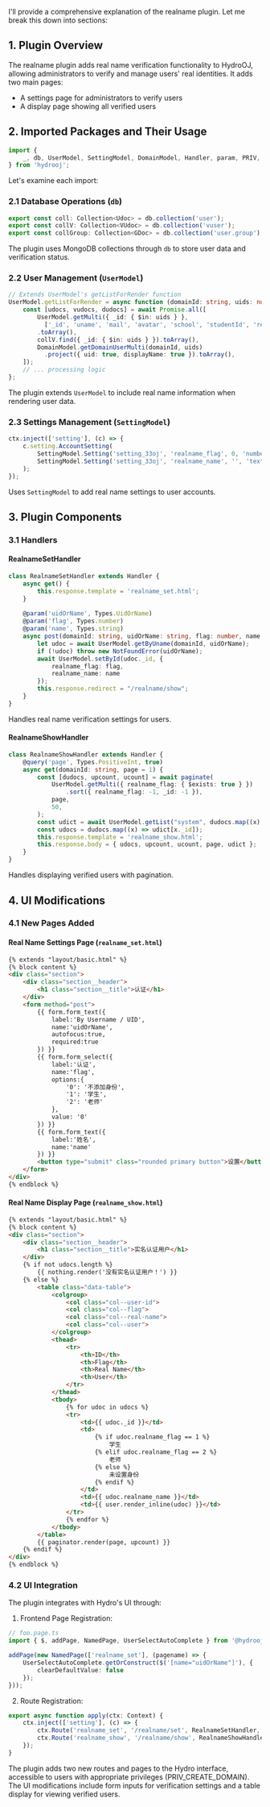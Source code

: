 I'll provide a comprehensive explanation of the realname plugin. Let me break this down into sections:

## 1. Plugin Overview

The realname plugin adds real name verification functionality to HydroOJ, allowing administrators to verify and manage users' real identities. It adds two main pages:
- A settings page for administrators to verify users
- A display page showing all verified users

## 2. Imported Packages and Their Usage

```typescript
import {
    _, db, UserModel, SettingModel, DomainModel, Handler, param, PRIV, Types, paginate, query
} from 'hydrooj';
```

Let's examine each import:

### 2.1 Database Operations (`db`)
```typescript
export const coll: Collection<Udoc> = db.collection('user');
export const collV: Collection<VUdoc> = db.collection('vuser');
export const collGroup: Collection<GDoc> = db.collection('user.group');
```
The plugin uses MongoDB collections through `db` to store user data and verification status.

### 2.2 User Management (`UserModel`)
```typescript
// Extends UserModel's getListForRender function
UserModel.getListForRender = async function (domainId: string, uids: number[]) {
    const [udocs, vudocs, dudocs] = await Promise.all([
        UserModel.getMulti({ _id: { $in: uids } }, 
          ['_id', 'uname', 'mail', 'avatar', 'school', 'studentId', 'realname_flag', 'realname_name'])
        .toArray(),
        collV.find({ _id: { $in: uids } }).toArray(),
        DomainModel.getDomainUserMulti(domainId, uids)
          .project({ uid: true, displayName: true }).toArray(),
    ]);
    // ... processing logic
};
```
The plugin extends `UserModel` to include real name information when rendering user data.

### 2.3 Settings Management (`SettingModel`)
```typescript
ctx.inject(['setting'], (c) => {
    c.setting.AccountSetting(
        SettingModel.Setting('setting_33oj', 'realname_flag', 0, 'number', 'realname_flag', null, 3),
        SettingModel.Setting('setting_33oj', 'realname_name', '', 'text', 'realname_name', null, 3)
    );
});
```
Uses `SettingModel` to add real name settings to user accounts.




## 3. Plugin Components

### 3.1 Handlers

#### RealnameSetHandler
```typescript
class RealnameSetHandler extends Handler {
    async get() {
        this.response.template = 'realname_set.html';
    }
    
    @param('uidOrName', Types.UidOrName)
    @param('flag', Types.number)
    @param('name', Types.string)
    async post(domainId: string, uidOrName: string, flag: number, name: string) {
        let udoc = await UserModel.getByUname(domainId, uidOrName);
        if (!udoc) throw new NotFoundError(uidOrName);
        await UserModel.setById(udoc._id, { 
            realname_flag: flag, 
            realname_name: name 
        });
        this.response.redirect = "/realname/show";
    }
}
```
Handles real name verification settings for users.

#### RealnameShowHandler
```typescript
class RealnameShowHandler extends Handler {
    @query('page', Types.PositiveInt, true)
    async get(domainId: string, page = 1) {
        const [dudocs, upcount, ucount] = await paginate(
            UserModel.getMulti({ realname_flag: { $exists: true } })
                .sort({ realname_flag: -1, _id: -1 }),
            page,
            50,
        );
        const udict = await UserModel.getList("system", dudocs.map((x) => x._id));
        const udocs = dudocs.map((x) => udict[x._id]);
        this.response.template = 'realname_show.html';
        this.response.body = { udocs, upcount, ucount, page, udict };
    }
}
```
Handles displaying verified users with pagination.

## 4. UI Modifications

### 4.1 New Pages Added

#### Real Name Settings Page (`realname_set.html`)
```html
{% extends "layout/basic.html" %}
{% block content %}
<div class="section">
    <div class="section__header">
        <h1 class="section__title">认证</h1>
    </div>
    <form method="post">
        {{ form.form_text({
            label:'By Username / UID',
            name:'uidOrName',
            autofocus:true,
            required:true
        }) }}
        {{ form.form_select({
            label:'认证',
            name:'flag',
            options:{
                '0': '不添加身份',
                '1': '学生',
                '2': '老师'
            },
            value: '0'
        }) }}
        {{ form.form_text({
            label:'姓名',
            name:'name'
        }) }}
        <button type="submit" class="rounded primary button">设置</button>
    </form>
</div>
{% endblock %}
```

#### Real Name Display Page (`realname_show.html`)
```html
{% extends "layout/basic.html" %}
{% block content %}
<div class="section">
    <div class="section__header">
        <h1 class="section__title">实名认证用户</h1>
    </div>
    {% if not udocs.length %}
        {{ nothing.render('没有实名认证用户！') }}
    {% else %}
        <table class="data-table">
            <colgroup>
                <col class="col--user-id">
                <col class="col--flag">
                <col class="col--real-name">
                <col class="col--user">
            </colgroup>
            <thead>
                <tr>
                    <th>ID</th>
                    <th>Flag</th>
                    <th>Real Name</th>
                    <th>User</th>
                </tr>
            </thead>
            <tbody>
                {% for udoc in udocs %}
                <tr>
                    <td>{{ udoc._id }}</td>
                    <td>
                        {% if udoc.realname_flag == 1 %}
                            学生
                        {% elif udoc.realname_flag == 2 %}
                            老师
                        {% else %}
                            未设置身份
                        {% endif %}
                    </td>
                    <td>{{ udoc.realname_name }}</td>
                    <td>{{ user.render_inline(udoc) }}</td>
                </tr>
                {% endfor %}
            </tbody>
        </table>
        {{ paginator.render(page, upcount) }}
    {% endif %}
</div>
{% endblock %}
```

### 4.2 UI Integration
The plugin integrates with Hydro's UI through:

1. Frontend Page Registration:
```typescript
// foo.page.ts
import { $, addPage, NamedPage, UserSelectAutoComplete } from '@hydrooj/ui-default';

addPage(new NamedPage(['realname_set'], (pagename) => {
    UserSelectAutoComplete.getOrConstruct($('[name="uidOrName"]'), {
        clearDefaultValue: false
    });
}));
```

2. Route Registration:
```typescript
export async function apply(ctx: Context) {
    ctx.inject(['setting'], (c) => {
        ctx.Route('realname_set', '/realname/set', RealnameSetHandler, PRIV.PRIV_CREATE_DOMAIN);
        ctx.Route('realname_show', '/realname/show', RealnameShowHandler, PRIV.PRIV_CREATE_DOMAIN);
    });
}
```

The plugin adds two new routes and pages to the Hydro interface, accessible to users with appropriate privileges (PRIV_CREATE_DOMAIN). The UI modifications include form inputs for verification settings and a table display for viewing verified users.
